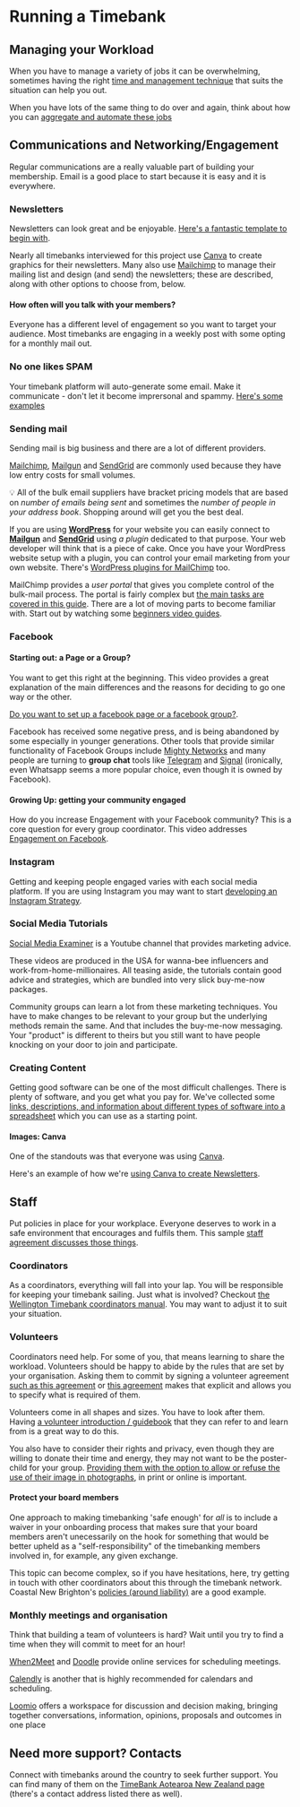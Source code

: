 # Running a Timebank 

## Managing your Workload <a name="Managing"></a>

When you have to manage a variety of jobs it can be overwhelming, sometimes having the right  [time and management technique](TimeManagement.md) that suits the situation can help you out.

 When you have lots of the same thing to do over and again, think about how you can [aggregate and automate these jobs](Automate.md)


## Communications and Networking/Engagement 

Regular communications are a really valuable part of building your membership. Email is a good place to start because it is easy and it is everywhere. 

### Newsletters 

Newsletters can look great and be enjoyable. [Here's a fantastic template to begin with](https://drive.google.com/file/d/1P6xInjPmHggj7FsJ4jjXS61NTcTfS2Am/view?usp=sharing).

Nearly all timebanks interviewed for this project use [Canva](https://canva.com) to create graphics for their newsletters. Many also use [Mailchimp](https://mailchimp.com) to manage their mailing list and design (and send) the newsletters; these are described, along with other options to choose from, below.

#### How often will you talk with your members?

Everyone has a different level of engagement so you want to target your audience. Most timebanks are engaging in a weekly post with some opting for a monthly mail out. 

### No one likes SPAM

Your timebank platform will auto-generate some email. Make it communicate - don't let it become imprersonal and spammy.  [Here's some examples](https://docs.google.com/document/d/1q1QbZX53q4rygu3c_iIsbTDhAoqq25Eisecd4m2jy9g/edit) 

### Sending mail

Sending mail is big business and there are a lot of different providers. 

[Mailchimp](https://mailchimp.com), [Mailgun](https://www.mailgun.com/pricing/) and [SendGrid](https://sendgrid.com) are commonly used because they have low entry costs for small volumes. 

💡  All of the bulk email suppliers have bracket pricing models that are based on *number of emails being sent* and sometimes the *number of people in your address book*. Shopping around will get you the best deal.

If you are using **[WordPress](https://wordpress.com)** for your website you can easily connect to [**Mailgun**](https://www.mailgun.com/pricing/) and [**SendGrid**](https://sendgrid.com) using *a plugin* dedicated to that purpose. Your web developer will think that is a piece of cake. Once you have your WordPress website setup with a plugin, you can control your email marketing from your own website. There's [WordPress plugins for MailChimp](https://wordpress.org/plugins/tags/mailchimp/) too. 

MailChimp provides a *user portal* that gives you complete control of the bulk-mail process. The portal is fairly complex but [the main tasks are covered in this guide](https://docs.google.com/document/d/1qqijThiNmymbRXec053YYK8pb1vESQnD39JjkXrVO4s/edit?usp=sharing). There are a lot of moving parts to become familiar with. Start out by watching some [beginners video guides](https://youtu.be/ppQ8w90OpV4). 

### Facebook

#### Starting out: a Page or a Group?
You want to get this right at the beginning. This video provides a great explanation of the main differences and the reasons for deciding to go one way or the other.

[Do you want to set up a facebook page or a facebook group?](https://youtu.be/GJcHKOTHjIg).

Facebook has received some negative press, and is being abandoned by some especially in younger generations. Other tools that provide similar functionality of Facebook Groups include [Mighty Networks](https://mn.co) and many people are turning to **group chat** tools like [Telegram](https://telegram.org) and [Signal](https://signal.org) (ironically, even Whatsapp seems a more popular choice, even though it is owned by Facebook).

#### Growing Up: getting your community engaged
How do you increase Engagement with your Facebook community? This is a core question for every group coordinator. This video addresses [Engagement on Facebook](https://youtu.be/Bam_rXmoOs4). 

### Instagram
Getting and keeping people engaged varies with each social media platform. If you are using Instagram you may want to start [developing an Instagram Strategy](https://youtu.be/PKUn7wU5sIc).

### Social Media Tutorials

[Social Media Examiner](https://www.youtube.com/channel/UCS3lFRhXKfCZ8FvRqPjy9NA) is a Youtube channel that provides marketing advice. 

These videos are produced in the USA for wanna-bee influencers and work-from-home-millionaires. All teasing aside, the tutorials contain good advice and strategies, which are bundled into very slick buy-me-now packages. 

Community groups can learn a lot from these marketing techniques. You have to make changes to be relevant to your group but the underlying methods remain the same. And that includes the buy-me-now messaging. Your "product" is different to theirs but you still want to have people knocking on your door to join and participate. 

### Creating Content

Getting good software can be one of the most difficult challenges. There is plenty of software, and you get what you pay for. We've collected some [links, descriptions, and information about different types of software into a spreadsheet](https://docs.google.com/spreadsheets/d/1fXHUGRq2porgzNEuqoUS8D0HdChdiEA4VbYsflfdZLM/edit?usp=sharing) which you can use as a starting point. 

#### Images: Canva

One of the standouts was that everyone was using [Canva](https://www.canva.com). 

Here's an example of how we're [using Canva to create Newsletters](https://docs.google.com/document/d/1qqijThiNmymbRXec053YYK8pb1vESQnD39JjkXrVO4s/edit?usp=sharing). 

## Staff

Put policies in place for your workplace. Everyone deserves to work in a safe environment that encourages and fulfils them. This sample [staff agreement discusses those things](https://docs.google.com/document/d/1tVQCwyZby9VwJPAH4GOJOWu3cqPyzjo1/edit?usp=sharing&ouid=107264652407614741759&rtpof=true&sd=true). 

### Coordinators

As a coordinators, everything will fall into your lap. You will be responsible for keeping your timebank sailing. Just what is involved? Checkout [the Wellington Timebank coordinators manual](https://docs.google.com/document/d/1r0X2qynn9TOagBGdiyLZ_gh7V719zf5N/edit?usp=sharing&ouid=107264652407614741759&rtpof=true&sd=true). You may want to adjust it to suit your situation. 

### Volunteers

Coordinators need help. For some of you, that means learning to share the workload. Volunteers should be happy to abide by the rules that are set by your organisation. Asking them to commit by signing a volunteer agreement [such as this agreement](https://docs.google.com/document/d/14dCSA97gNIM5SdP4hNafWG6rqoSaPFni/edit?usp=sharing&ouid=107264652407614741759&rtpof=true&sd=true) or [this agreement](https://docs.google.com/document/d/1IsmAlI-P4UDASZxVktacwMrLpmXKBvsT/edit?usp=sharing&ouid=107264652407614741759&rtpof=true&sd=true) makes that explicit and allows you to specify what is required of them. 

Volunteers come in all shapes and sizes. You have to look after them. Having [a volunteer introduction / guidebook](https://drive.google.com/file/d/14YmqUD1mnOcBjsM_rhH3Bgpm40ED4Y7T/view) that they can refer to and learn from is a great way to do this. 

You also have to consider their rights and privacy, even though they are willing to donate their time and energy, they may not want to be the poster-child for your group. [Providing them with the option to allow or refuse the use of their image in photographs](https://docs.google.com/document/d/1_oe26CXzakTTGB-KpkRqdY1Rl6ncuz8y/edit?usp=sharing&ouid=107264652407614741759&rtpof=true&sd=true), in print or online is important.

#### Protect your board members

One approach to making timebanking 'safe enough' for _all_ is to include a waiver in your onboarding process that makes sure that your board members aren't unecessarily on the hook for something that would be better upheld as a "self-responsibility" of the timebanking members involved in, for example, any given exchange.

This topic can become complex, so if you have hesitations, here, try getting in touch with other coordinators about this through the timebank network. Coastal New Brighton's [policies (around liability)](https://docs.google.com/document/d/1Sc2dVGYY9s7P1ezJOY_O0OaS1c5ADKl_/edit?usp=sharing&ouid=108339832239132249427&rtpof=true&sd=true) are a good example.

### Monthly meetings and organisation

Think that building a team of volunteers is hard? Wait until you try to find a time when they will commit to meet for an hour! 

[When2Meet](https://when2meet.com) and [Doodle](https://doodle.com/en/) provide online services for scheduling meetings. 

[Calendly](https://calendly.com) is another that is highly recommended for calendars and scheduling.

[Loomio](https://www.loomio.com/product) offers a workspace for discussion and decision making, bringing together conversations, information, opinions, proposals and outcomes in one place

## Need more support? Contacts

Connect with timebanks around the country to seek further support. You can find many of them on the [TimeBank Aotearoa New Zealand page](https://timeexchange.co.nz/timebanks/) (there's a contact address listed there as well).
